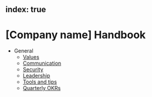 index: true
---
# [Company name] Handbook

* General
  * [Values](en/general/values.md)
  * [Communication](en/general/communication.md)
  * [Security](en/general/security.md)
  * [Leadership](en/general/leadership.md)
  * [Tools and tips](en/general/tools-and-tips.md)
  * [Quarterly OKRs](en/general/okrs.md)
